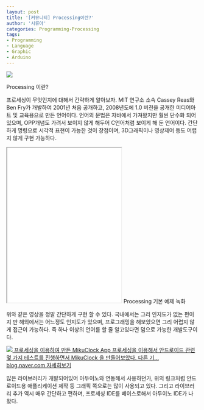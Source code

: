 ```yaml
---
layout: post
title: '[커뮤니티] Processing이란?'
author: '시류아'
categories: Programming-Processing
tags:
- Programming
- Language
- Graphic
- Arduino
---
```



<script> location.href='https://cafe.naver.com/develoid/776084' ; </script>

<p>
 <p>
  <img src="https://dthumb-phinf.pstatic.net/?src=%22http%3A%2F%2Fblogfiles.naver.net%2FMjAxNzAxMjFfNTMg%2FMDAxNDg0OTk5MzQ4MTUw._V3Dd-3pekcQNX8I9q2fYfpIcVpmP-srJwqCxZu40d4g.YoID6ZVEGtFM1p5KAZ-OOF0oEylecL0CWi3MsvDREBgg.PNG.searphiel9%2F2.png%22&amp;type=cafe_wa740">
 </p>

</p>

<p>
 <p>
  <p>
   Processing 이란?
  </p>

 </p>

</p>

<p>
 <p>프로세싱이 무엇인지에 대해서 간략하게 알아보자. MIT 연구소 소속 Cassey Reas와 Ben Fry가 개발하여 2001년 처음 공개하고, 2008년도에 1.0 버전을 공개한 미디어아트 및 교육용으로 만든 언어이다. 언어의 문법은 자바에서 가져왔지만 훨씬 단수화 되어있으며, OPP개념도 가려서 보이지 않게 해두어 C언어처럼 보이게 해 둔 언어이다. 간단하게 명령으로 시각적 표현이 가능한 것이 장점이며, 3D그래픽이나 영상제어 등도 어렵지 않게 구현 가능하다.</p>

</p>

<p>
 <p>
  <iframe src="//www.youtube.com/embed/yUN_bY01eBM?wmode=opaque"  height="407px" frame scrolling="no" allowfullscreen="allowfullscreen"></iframe>
  Processing 기본 예제 녹화
 </p>

</p>

<p>
 <p>위와 같은 영상을 정말 간단하게 구현 할 수 있다. 국내에서는 그리 인지도가 없는 편이지 만 해외에서는 어느정도 인지도가 있으며, 프로그래밍을 해보았으면 그리 어렵지 않게 접근이 가능하다. 즉 하나 이상의 언어를 할 줄 알고있다면 덤으로 가능한 개발도구이다.</p>

</p>

<p>
 <a href="http://blog.naver.com/searphiel9/220913706991">   <img src="https://dthumb-phinf.pstatic.net/?src=%22http%3A%2F%2Fdthumb.phinf.naver.net%2F%3Fsrc%3D%2522http%253A%252F%252Fblogthumb2.naver.net%252FMjAxNzAxMTdfNTAg%252FMDAxNDg0NjU5OTMzNDEw.iB9XF-zReRGec4BjHw-A7zsbM-pe1E3WwoP3kN0Ez98g.dIG7mPfX66YjasHLRRRwLSltMP7cOYoPscYhv21yHXAg.JPEG.searphiel9%252F1.jpg%253Ftype%253Dw2%2522%26amp%3Btype%3Dff500_300%22&amp;type=cafe_wa740">   프로세싱을 이용하여 만든 MikuClock App 프로세싱을 이용해서 안드로이드 관련 몇 가지 테스트를 진행하면서 MikuClock 을 만들어보았다. 다른 기... blog.naver.com    자세히보기 </a>
</p>

<p>
 <p>많은 라이브러리가 개발되어있어 아두이노와 연동해서 사용하던가, 위의 링크처럼 안드로이드용 애플리케이션 제작 등 그래픽 쪽으로는 많이 사용되고 있다. 그리고 라이브러리 추가 역시 매우 간단하고 편하며, 프로세싱 IDE를 베이스로해서 아두이노 IDE가 나왔다.</p>

</p>
